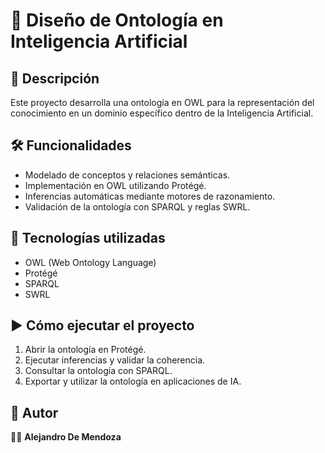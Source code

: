 # 📌 Diseño de Ontología en Inteligencia Artificial  

## 📖 Descripción  
Este proyecto desarrolla una ontología en OWL para la representación del conocimiento en un dominio específico dentro de la Inteligencia Artificial.

## 🛠️ Funcionalidades  
- Modelado de conceptos y relaciones semánticas.  
- Implementación en OWL utilizando Protégé.  
- Inferencias automáticas mediante motores de razonamiento.  
- Validación de la ontología con SPARQL y reglas SWRL.  

## 🚀 Tecnologías utilizadas  
- OWL (Web Ontology Language)  
- Protégé  
- SPARQL  
- SWRL  

## ▶️ Cómo ejecutar el proyecto  
1. Abrir la ontología en Protégé.  
2. Ejecutar inferencias y validar la coherencia.  
3. Consultar la ontología con SPARQL.  
4. Exportar y utilizar la ontología en aplicaciones de IA.  

## 📌 Autor  
👨‍💻 **Alejandro De Mendoza**
